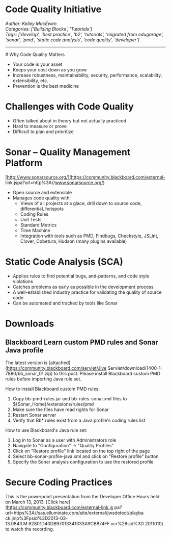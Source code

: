 # Code Quality Initiative
*Author: Kelley MacEwen*  
*Categories: ['Building Blocks', 'Tutorials']*  
*Tags: ['develop', 'best practice', 'b2', 'tutorials', 'migrated from edugarage', 'sonar', 'pmd', 'static code analysis', 'code quality', 'developer']*  
<hr />
# Why Code Quality Matters

  * Your code is your asset
  * Keeps your cost down as you grow
  * Increase robustness, maintainability, security, performance, scalability, extensibility, etc.
  * Prevention is the best medicine

# Challenges with Code Quality

  * Often talked about in theory but not actually practiced
  * Hard to measure or prove
  * Difficult to plan and prioritize

# Sonar – Quality Management Platform

[http://www.sonarsource.org/](https://community.blackboard.com/external-
link.jspa?url=http%3A//www.sonarsource.org/)

  * Open source and extensible
  * Manages code quality with:
    * Views of all projects at a glace, drill down to source code, differential, hotspots
    * Coding Rules
    * Unit Tests
    * Standard Metrics
    * Time Machine
    * Integration with tools such as PMD, Findbugs, Checkstyle, JSLint, Clover, Cobetura, Hudson (many plugins available)

# Static Code Analysis (SCA)

  * Applies rules to find potential bugs, anti-patterns, and code style violations
  * Catches problems as early as possible in the development process
  * A well-established industry practice for validating the quality of source code
  * Can be automated and tracked by tools like Sonar

# Downloads

## Blackboard Learn custom PMD rules and Sonar Java profile

The latest version is [attached](https://community.blackboard.com/servlet/Jive
Servlet/download/1400-1-7880/bb_sonar_01.zip) to this post. Please install
Blackboard custom PMD rules before importing Java rule set.

How to install Blackboard custom PMD rules:

  1. Copy bb-pmd-rules.jar and bb-rules-sonar.xml files to ${Sonar_Home}/extensions/rules/pmd
  2. Make sure the files have read rights for Sonar
  3. Restart Sonar server
  4. Verify that Bb* rules exist from a Java profile's coding rules list

How to use Blackboard's Java rule set:

  1. Log in to Sonar as a user with Administrators role
  2. Navigate to "Configuration" -> "Quality Profiles"
  3. Click on "Restore profile" link located on the top right of the page
  4. Select bb-sonar-profile-java.xml and click on "Restore profile" button
  5. Specify the Sonar analysis configuration to use the restored profile

# Secure Coding Practices

This is the powerpoint presentation from the Developer Office Hours held on
March 13, 2013. [Click here](https://community.blackboard.com/external-link.js
pa?url=https%3A//sas.elluminate.com/site/external/jwsdetect/playba
ck.jnlp%3Fpsid%3D2013-03-13.0843.M.62801D40DB97013341333A9CB874FF.vcr%26sid%3D
2011010) to watch the recording.

